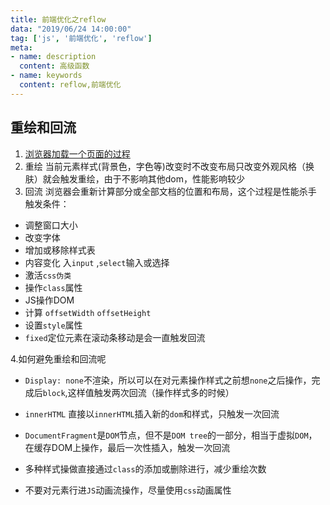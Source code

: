 ```yaml
---
title: 前端优化之reflow
data: "2019/06/24 14:00:00"
tag: ['js', '前端优化', 'reflow']
meta: 
- name: description
  content: 高级函数
- name: keywords
  content: reflow,前端优化
---
```




## 重绘和回流
1. [浏览器加载一个页面的过程](/aboutJs/webPage)
2. 重绘 当前元素样式(背景色，字色等)改变时不改变布局只改变外观风格（换肤）就会触发重绘，由于不影响其他dom，性能影响较少
3. 回流 浏览器会重新计算部分或全部文档的位置和布局，这个过程是性能杀手  
触发条件：  
* 调整窗口大小  
* 改变字体  
* 增加或移除样式表  
* 内容变化 入`input` ,`select`输入或选择  
* 激活`css伪类`  
* 操作`class`属性  
* JS操作DOM   
* 计算 `offsetWidth` `offsetHeight`  
* 设置`style`属性  
* `fixed`定位元素在滚动条移动是会一直触发回流  

4.如何避免重绘和回流呢

* `Display: none`不渲染，所以可以在对元素操作样式之前想`none`之后操作，完成后`block`,这样值触发两次回流（操作样式多的时候）

* `innerHTML` 直接以`innerHTML`插入新的`dom`和样式，只触发一次回流
    
* `DocumentFragment`是`DOM`节点，但不是`DOM tree`的一部分，相当于虚拟`DOM`，在缓存DOM上操作，最后一次性插入，触发一次回流

* 多种样式操做直接通过`class`的添加或删除进行，减少重绘次数

* 不要对元素行进`JS`动画流操作，尽量使用`css`动画属性
